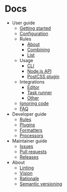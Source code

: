 # Docs

-   User guide
    -   [Getting started](user-guide/getting-started.md)
    -   [Configuration](user-guide/configuration.md)
    -   Rules
        -   [About](user-guide/rules/about.md)
        -   [Combining](user-guide/rules/combining.md)
        -   [List](user-guide/rules/list.md)
    -   Usage
        -   [CLI](user-guide/usage/cli.md)
        -   [Node.js API](user-guide/usage/node-api.md)
        -   [PostCSS plugin](user-guide/usage/postcss-plugin.md)
    -   Integrations
        -   [Editor](user-guide/integrations/editor.md)
        -   [Task runner](user-guide/integrations/task-runner.md)
        -   [Other](user-guide/integrations/other.md)
    -   [Ignoring code](user-guide/ignoring-code.md)
    -   [FAQ](user-guide/faq.md)
-   Developer guide
    -   [Rules](developer-guide/rules.md)
    -   [Plugins](developer-guide/plugins.md)
    -   [Formatters](developer-guide/formatters.md)
    -   [Processors](developer-guide/processors.md)
-   Maintainer guide
    -   [Issues](maintainer-guide/issues.md)
    -   [Pull requests](maintainer-guide/pull-requests.md)
    -   [Releases](maintainer-guide/releases.md)
-   About
    -   [Linting](about/linting.md)
    -   [Vision](about/vision.md)
    -   [Rationale](about/rationale.md)
    -   [Semantic versioning](about/semantic-versioning.md)
